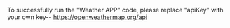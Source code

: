 To successfully run the "Weather APP" code, please replace "apiKey" with your own key-- https://openweathermap.org/api
